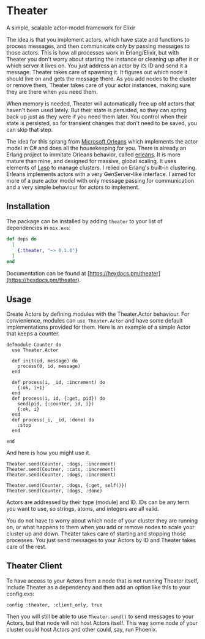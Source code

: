 # Theater

A simple, scalable actor-model framework for Elixir

The idea is that you implement actors, which have state and functions to
process messages, and then communicate only by passing messages to those
actors. This is how all processes work in Erlang/Elixir, but with Theater you
don't worry about starting the instance or cleaning up after it or which
server it lives on. You just address an actor by its ID and send it a
message. Theater takes care of spawning it. It figures out which node it
should live on and gets the message there. As you add nodes to the cluster or
remove them, Theater takes care of your actor instances, making sure they are
there when you need them.

When memory is needed, Theater will automatically free up old actors that
haven't been used lately. But their state is persisted, so they can spring
back up just as they were if you need them later. You control when their
state is persisted, so for transient changes that don't need to be saved, you
can skip that step.

The idea for this sprang from [Microsoft
Orleans](https://dotnet.github.io/orleans/) which implements the actor model
in C# and does all the housekeeping for you. There is already an Erlang
project to immitate Orleans behavior, called
[erleans](https://github.com/SpaceTime-IoT/erleans). It is more mature than
mine, and designed for massive, global scaling. It uses elements of
[Lasp](https://github.com/lasp-lang/lasp) to manage clusters. I relied on
Erlang's built-in clustering. Erleans implements actors with a very
GenServer-like interface. I aimed for more of a pure actor model with only
message passing for communication and a very simple behaviour for actors to
implement.

## Installation

The package can be installed
by adding `theater` to your list of dependencies in `mix.exs`:

```elixir
def deps do
  [
    {:theater, "~> 0.1.0"}
  ]
end
```

Documentation can be found
at [https://hexdocs.pm/theater](https://hexdocs.pm/theater).

## Usage

Create Actors by defining modules with the Theater.Actor behaviour. For
convienience, modules can `use Theater.Actor` and have some default
implementations provided for them. Here is an example of a simple Actor that
keeps a counter.

    defmodule Counter do
      use Theater.Actor

      def init(id, message) do
        process(0, id, message)
      end

      def process(i, _id, :increment) do
        {:ok, i+1}
      end
      def process(i, id, {:get, pid}) do
        send(pid, {:counter, id, i})
        {:ok, i}
      end
      def process(_i, _id, :done) do
        :stop
      end

    end

And here is how you might use it.

    Theater.send(Counter, :dogs, :increment)
    Theater.send(Coutner, :cats, :increment)
    Theater.send(Counter, :dogs, :increment)

    Theater.send(Counter, :dogs, {:get, self()})
    Theater.send(Counter, :dogs, :done)

Actors are addressed by their type (module) and ID. IDs can be any term you
want to use, so strings, atoms, and integers are all valid.

You do not have to worry about which node of your cluster they are running on,
or what happens to them when you add or remove nodes to scale your cluster up
and down. Theater takes care of starting and stopping those processes. You just
send messages to your Actors by ID and Theater takes care of the rest.

## Theater Client

To have access to your Actors from a node that is not running Theater itself,
include Theater as a dependency and then add an option like this to your
config.exs:

    config :theater, :client_only, true

Then you will still be able to use `Theater.send()` to send messages to your
Actors, but that node will not host Actors itself. This way some node of your
cluster could host Actors and other could, say, run Phoenix.
